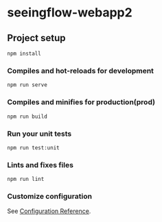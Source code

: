 # seeingflow-webapp2

## Project setup
```
npm install
```

### Compiles and hot-reloads for development
```
npm run serve
```

### Compiles and minifies for production(prod)
```
npm run build
```

### Run your unit tests
```
npm run test:unit
```

### Lints and fixes files
```
npm run lint
```

### Customize configuration
See [Configuration Reference](https://cli.vuejs.org/config/).
